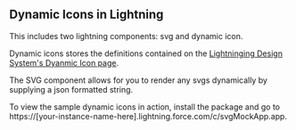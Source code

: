 ## Dynamic Icons in Lightning

This includes two lightning components: svg and dynamic icon.  

Dynamic icons stores the definitions contained on the [Lightninging Design System's Dyanmic Icon page](https://lightningdesignsystem.com/components/dynamic-icons).  

The SVG component allows for you to render any svgs dynamically by supplying a json formatted string.

To view the sample dynamic icons in action, install the package and go to https://[your-instance-name-here].lightning.force.com/c/svgMockApp.app.